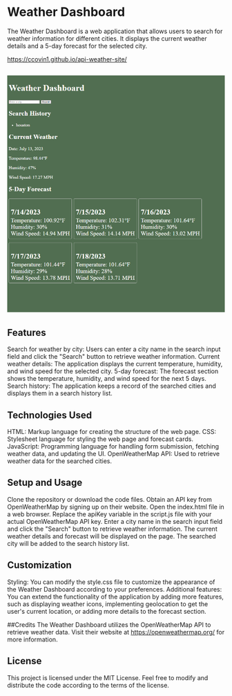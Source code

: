 
# Weather Dashboard
The Weather Dashboard is a web application that allows users to search for weather information for different cities. It displays the current weather details and a 5-day forecast for the selected city.

https://ccovin1.github.io/api-weather-site/
## ![alt.text](./sc.png)


## Features
Search for weather by city: Users can enter a city name in the search input field and click the "Search" button to retrieve weather information.
Current weather details: The application displays the current temperature, humidity, and wind speed for the selected city.
5-day forecast: The forecast section shows the temperature, humidity, and wind speed for the next 5 days.
Search history: The application keeps a record of the searched cities and displays them in a search history list.

## Technologies Used
HTML: Markup language for creating the structure of the web page.
CSS: Stylesheet language for styling the web page and forecast cards.
JavaScript: Programming language for handling form submission, fetching weather data, and updating the UI.
OpenWeatherMap API: Used to retrieve weather data for the searched cities.
## Setup and Usage
Clone the repository or download the code files.
Obtain an API key from OpenWeatherMap by signing up on their website.
Open the index.html file in a web browser.
Replace the apiKey variable in the script.js file with your actual OpenWeatherMap API key.
Enter a city name in the search input field and click the "Search" button to retrieve weather information.
The current weather details and forecast will be displayed on the page.
The searched city will be added to the search history list.

## Customization
Styling: You can modify the style.css file to customize the appearance of the Weather Dashboard according to your preferences.
Additional features: You can extend the functionality of the application by adding more features, such as displaying weather icons, implementing geolocation to get the user's current location, or adding more details to the forecast section.

##Credits
The Weather Dashboard utilizes the OpenWeatherMap API to retrieve weather data. Visit their website at https://openweathermap.org/ for more information.

## License
This project is licensed under the MIT License. Feel free to modify and distribute the code according to the terms of the license.